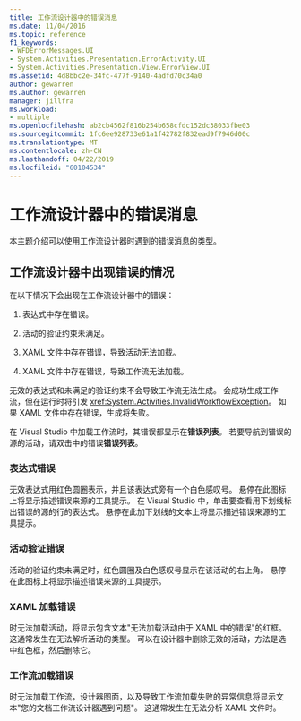 ```yaml
---
title: 工作流设计器中的错误消息
ms.date: 11/04/2016
ms.topic: reference
f1_keywords:
- WFDErrorMessages.UI
- System.Activities.Presentation.ErrorActivity.UI
- System.Activities.Presentation.View.ErrorView.UI
ms.assetid: 4d8bbc2e-34fc-477f-9140-4adfd70c34a0
author: gewarren
ms.author: gewarren
manager: jillfra
ms.workload:
- multiple
ms.openlocfilehash: ab2cb4562f816b254b658cfdc152dc38033fbe03
ms.sourcegitcommit: 1fc6ee928733e61a1f42782f832ead9f7946d00c
ms.translationtype: MT
ms.contentlocale: zh-CN
ms.lasthandoff: 04/22/2019
ms.locfileid: "60104534"
---
```

# <a name="error-messages-in-workflow-designer"></a>工作流设计器中的错误消息

本主题介绍可以使用工作流设计器时遇到的错误消息的类型。

## <a name="situations-in-which-errors-in-the-workflow-designer-occur"></a>工作流设计器中出现错误的情况

在以下情况下会出现在工作流设计器中的错误：

1. 表达式中存在错误。

2. 活动的验证约束未满足。

3. XAML 文件中存在错误，导致活动无法加载。

4. XAML 文件中存在错误，导致工作流无法加载。

无效的表达式和未满足的验证约束不会导致工作流无法生成。 会成功生成工作流，但在运行时将引发 <xref:System.Activities.InvalidWorkflowException>。 如果 XAML 文件中存在错误，生成将失败。

在 Visual Studio 中加载工作流时，其错误都显示在**错误列表**。 若要导航到错误的源的活动，请双击中的错误**错误列表**。

### <a name="expression-errors"></a>表达式错误
 无效表达式用红色圆圈表示，并且该表达式旁有一个白色感叹号。 悬停在此图标上将显示描述错误来源的工具提示。 在 Visual Studio 中，单击要查看用下划线标出错误的源的行的表达式。 悬停在此加下划线的文本上将显示描述错误来源的工具提示。

### <a name="activity-validation-errors"></a>活动验证错误
 活动的验证约束未满足时，红色圆圈及白色感叹号显示在该活动的右上角。 悬停在此图标上将显示描述错误来源的工具提示。

### <a name="xaml-load-errors"></a>XAML 加载错误
 时无法加载活动，将显示包含文本"无法加载活动由于 XAML 中的错误"的红框。 这通常发生在无法解析活动的类型。 可以在设计器中删除无效的活动，方法是选中红色框，然后删除它。

### <a name="workflow-load-errors"></a>工作流加载错误
 时无法加载工作流，设计器图面，以及导致工作流加载失败的异常信息将显示文本"您的文档工作流设计器遇到问题"。 这通常发生在无法分析 XAML 文件时。